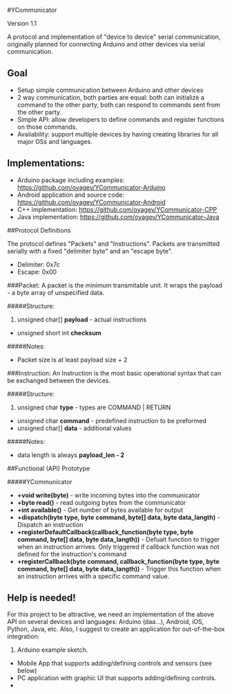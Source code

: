 #YCommunicator

Version 1.1

A protocol and implementation of "device to device" serial communication, originally planned for connecting Arduino and other devices via serial communication.

## Goal
 - Setup simple communication between Arduino and other devices
 - 2 way communication, both parties are equal: both can initialize a command to the other party, both can respond to commands sent from the other party.
 - Simple API: allow developers to define commands and register functions on those commands.
 - Availability: support multiple devices by having creating libraries for all major OSs and languages.

## Implementations:

 - Arduino package including examples: https://github.com/oyagev/YCommunicator-Arduino
 - Android application and source code: https://github.com/oyagev/YCommunicator-Android
 - C++ implementation: https://github.com/oyagev/YCommunicator-CPP
 - Java implementation: https://github.com/oyagev/YCommunicator-Java

##Protocol Definitions

The protocol defines "Packets" and "Instructions". 
Packets are transmitted serially with a fixed "delimiter byte" and an "escape byte".
* Delimiter: 0x7c
* Escape: 0x00 

###Packet:
A packet is the minimum transmitable unit. It wraps the payload - a byte array of unspecified data.

#####Structure:

 1. unsigned char[] **payload** - actual instructions
 - unsigned short int **checksum**

#####Notes:

 - Packet size is at least payload size + 2

###Instruction:
An Instruction is the most basic operational syntax that can be exchanged between the devices.

#####Structure:
 1. unsigned char **type** - types are COMMAND | RETURN 
 - unsigned char **command** - predefined instruction to be preformed
 - unsigned char[] **data** - additional values

#####Notes:
 - data length is always **payload_len - 2**


##Functional (API) Prototype

#####YCommunicator
 - **+void write(byte)** - write incoming bytes into the communicator
 - **+byte read()** - read outgoing bytes from the communicator
 - **+int available()** - Get number of bytes available for output
 - **+dispatch(byte type, byte command, byte[] data, byte data_langth)** - Dispatch an instruction
 - **+registerDefaultCallback(callback_function(byte type, byte command, byte[] data, byte data_langth))** - Defualt function to trigger when an instruction arrives. Only triggered if callback function was not defined for the instruction's command
 - **+registerCallback(byte command, callback_function(byte type, byte command, byte[] data, byte data_langth))** - Trigger this function when an instruction arrives with a specific command value.


## Help is needed!
For this project to be attractive, we need an implementation of the above API on several devices and languages: Arduino (daa...), Android, iOS, Python, Java, etc.
Also, I suggest to create an application for out-of-the-box integration:

 1. Arduino example sketch.
 - Mobile App that supports adding/defining controls and sensors (see below)
 - PC application with graphic UI that supports adding/defining controls.
 - 

